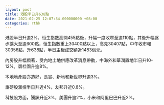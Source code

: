 ```yaml
---
layout: post
title: 港股半日升638點
date: 2021-02-25 12:07:34.000000000 +08:00
categories: rthk
---
```


港股半日升逾2%，恒生指數高開455點後，升幅一度收窄至逾110點，其後升幅逐步擴大至逾600點，恒生指數重上30400點以上，高見30407點，中午收市報30356點，升638點，半日主板成交額近1483億元。

內房股升幅顯著，受內地土地供應改革消息帶動，中海外和華潤置地半日升10-12%，碧桂園升逾8%。

本地地產股亦造好，長實、新地和新世界升逾3%。

重磅股滙控半日升近4%，友邦升近0.8%。

科技股方面，騰訊升近3%，美團升逾2%，小米和阿里巴巴升近2%。
